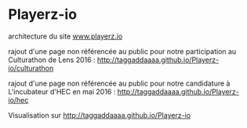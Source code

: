 # Playerz-io

architecture du site www.playerz.io

rajout d'une page non référencée au public pour notre participation au Culturathon de Lens 2016 : 
http://taggaddaaaa.github.io/Playerz-io/culturathon

rajout d'une page non référencée au public pour notre candidature à L'incubateur d'HEC en mai 2016 : 
http://taggaddaaaa.github.io/Playerz-io/hec

Visualisation sur http://taggaddaaaa.github.io/Playerz-io

